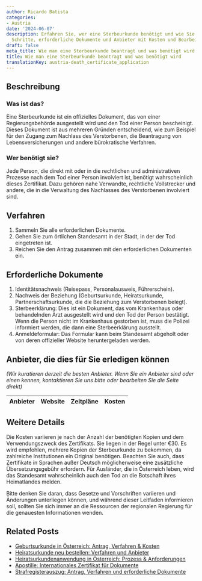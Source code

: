 ```yaml
---
author: Ricardo Batista
categories:
- Austria
date: '2024-06-07'
description: Erfahren Sie, wer eine Sterbeurkunde benötigt und wie Sie sie beantragen.
  Schritte, erforderliche Dokumente und Anbieter mit Kosten und Bearbeitungszeiten.
draft: false
meta_title: Wie man eine Sterbeurkunde beantragt und was benötigt wird
title: Wie man eine Sterbeurkunde beantragt und was benötigt wird
translationKey: austria-death_certificate_application
---
```



## Beschreibung
### Was ist das?
Eine Sterbeurkunde ist ein offizielles Dokument, das von einer Regierungsbehörde ausgestellt wird und den Tod einer Person bescheinigt. Dieses Dokument ist aus mehreren Gründen entscheidend, wie zum Beispiel für den Zugang zum Nachlass des Verstorbenen, die Beantragung von Lebensversicherungen und andere bürokratische Verfahren.

### Wer benötigt sie?
Jede Person, die direkt mit oder in die rechtlichen und administrativen Prozesse nach dem Tod einer Person involviert ist, benötigt wahrscheinlich dieses Zertifikat. Dazu gehören nahe Verwandte, rechtliche Vollstrecker und andere, die in die Verwaltung des Nachlasses des Verstorbenen involviert sind.

## Verfahren
1. Sammeln Sie alle erforderlichen Dokumente.
2. Gehen Sie zum örtlichen Standesamt in der Stadt, in der der Tod eingetreten ist.
3. Reichen Sie den Antrag zusammen mit den erforderlichen Dokumenten ein.

## Erforderliche Dokumente
1. Identitätsnachweis (Reisepass, Personalausweis, Führerschein).
2. Nachweis der Beziehung (Geburtsurkunde, Heiratsurkunde, Partnerschaftsurkunde, die die Beziehung zum Verstorbenen belegt).
3. Sterbeerklärung: Dies ist ein Dokument, das vom Krankenhaus oder behandelnden Arzt ausgestellt wird und den Tod der Person bestätigt. Wenn die Person nicht im Krankenhaus gestorben ist, muss die Polizei informiert werden, die dann eine Sterbeerklärung ausstellt.
4. Anmeldeformular: Das Formular kann beim Standesamt abgeholt oder von deren offizieller Website heruntergeladen werden.

## Anbieter, die dies für Sie erledigen können

_(Wir kuratieren derzeit die besten Anbieter. Wenn Sie ein Anbieter sind oder einen kennen, kontaktieren Sie uns bitte oder bearbeiten Sie die Seite direkt)_

| Anbieter | Website | Zeitpläne | Kosten |
| --------------- | --------------- | :-------------: | :-------------: |

## Weitere Details
Die Kosten variieren je nach der Anzahl der benötigten Kopien und dem Verwendungszweck des Zertifikats. Sie liegen in der Regel unter €30. Es wird empfohlen, mehrere Kopien der Sterbeurkunde zu bekommen, da zahlreiche Institutionen ein Original benötigen. Beachten Sie auch, dass Zertifikate in Sprachen außer Deutsch möglicherweise eine zusätzliche Übersetzungsgebühr erfordern.
Für Ausländer, die in Österreich leben, wird das Standesamt wahrscheinlich auch den Tod an die Botschaft ihres Heimatlandes melden.

Bitte denken Sie daran, dass Gesetze und Vorschriften variieren und Änderungen unterliegen können, und während dieser Leitfaden informieren soll, sollten Sie sich immer an die Ressourcen der regionalen Regierung für die genauesten Informationen wenden.


## Related Posts

- [Geburtsurkunde in Österreich: Antrag, Verfahren & Kosten](https://tramitit.com/de/guides/austria/geburtsurkunde_beantragen/)
- [Heiratsurkunde neu bestellen: Verfahren und Anbieter](https://tramitit.com/de/guides/austria/heiratsurkunde_nachbestellung/)
- [Heiratsurkundenanwendung in Österreich: Prozess & Anforderungen](https://tramitit.com/de/guides/austria/heiratsurkunde_beantragen/)
- [Apostille: Internationales Zertifikat für Dokumente](https://tramitit.com/de/guides/austria/apostille_beantragen/)
- [Strafregisterauszug: Antrag, Verfahren und erforderliche Dokumente](https://tramitit.com/de/guides/austria/fuhrungszeugnis_beantragen/)